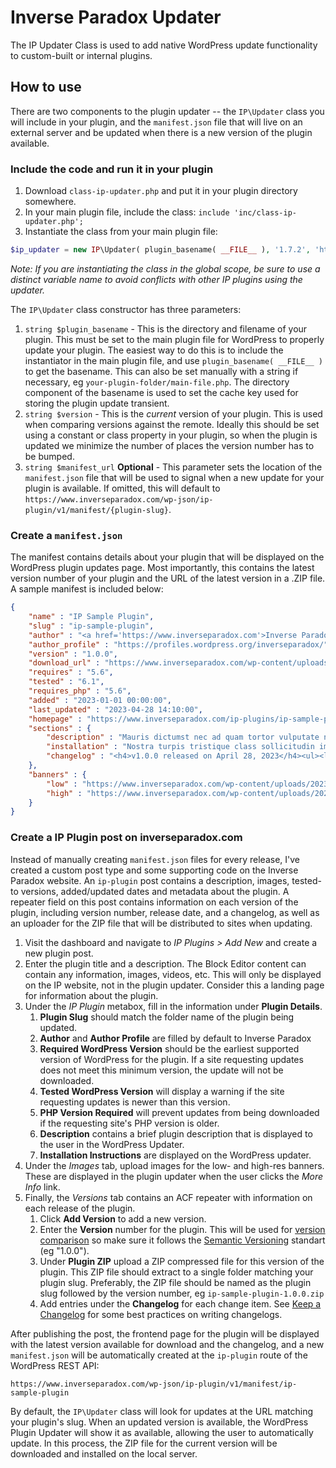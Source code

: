 # Inverse Paradox Updater

The IP Updater Class is used to add native WordPress update functionality to custom-built or internal plugins.

## How to use

There are two components to the plugin updater -- the `IP\Updater` class you will include in your plugin, and the `manifest.json` file that will live on an external server and be updated when there is a new version of the plugin available.

### Include the code and run it in your plugin

1. Download `class-ip-updater.php` and put it in your plugin directory somewhere. 
2. In your main plugin file, include the class: `include 'inc/class-ip-updater.php';`
3. Instantiate the class from your main plugin file: 
```php
$ip_updater = new IP\Updater( plugin_basename( __FILE__ ), '1.7.2', 'https://www.inverseparadox.com/test-manifest.json' );
```

_Note: If you are instantiating the class in the global scope, be sure to use a distinct variable name to avoid conflicts with other IP plugins using the updater._

The `IP\Updater` class constructor has three parameters:

1. `string $plugin_basename` - This is the directory and filename of your plugin. This must be set to the main plugin file for WordPress to properly update your plugin. The easiest way to do this is to include the instantiator in the main plugin file, and use `plugin_basename( __FILE__ )` to get the basename. This can also be set manually with a string if necessary, eg `your-plugin-folder/main-file.php`. The directory component of the basename is used to set the cache key used for storing the plugin update transient.
2. `string $version` - This is the _current_ version of your plugin. This is used when comparing versions against the remote. Ideally this should be set using a constant or class property in your plugin, so when the plugin is updated we minimize the number of places the version number has to be bumped.
3. `string $manifest_url` **Optional** - This parameter sets the location of the `manifest.json` file that will be used to signal when a new update for your plugin is available. If omitted, this will default to `https://www.inverseparadox.com/wp-json/ip-plugin/v1/manifest/{plugin-slug}`. 

### Create a `manifest.json`

The manifest contains details about your plugin that will be displayed on the WordPress plugin updates page. Most importantly, this contains the latest version number of your plugin and the URL of the latest version in a .ZIP file. A sample manifest is included below:

```json
{
	"name" : "IP Sample Plugin",
	"slug" : "ip-sample-plugin",
	"author" : "<a href='https://www.inverseparadox.com'>Inverse Paradox</a>",
	"author_profile" : "https://profiles.wordpress.org/inverseparadox/",
	"version" : "1.0.0",
	"download_url" : "https://www.inverseparadox.com/wp-content/uploads/2023/04/ip-sample-plugin-1.0.0.zip",
	"requires" : "5.6",
	"tested" : "6.1",
	"requires_php" : "5.6",
	"added" : "2023-01-01 00:00:00",
	"last_updated" : "2023-04-28 14:10:00",
	"homepage" : "https://www.inverseparadox.com/ip-plugins/ip-sample-plugin",
	"sections" : {
		"description" : "Mauris dictumst nec ad quam tortor vulputate nullam pretium semper.",
		"installation" : "Nostra turpis tristique class sollicitudin imperdiet sociis venenatis dictumst et.",
		"changelog" : "<h4>v1.0.0 released on April 28, 2023</h4><ul><li>Feature: Class cras congue risus vehicula ipsum integer.</li><li>Fix: Laoreet egestas lectus viverra nullam ullamcorper.</li><li>Fix: Aliquet consectetur feugiat tellus natoque maecenas fames blandit tempus consequat.</li></ul>"
	},
	"banners" : {
		"low" : "https://www.inverseparadox.com/wp-content/uploads/2023/04/ip-sample-plugin-banner-772x250.webp",
		"high" : "https://www.inverseparadox.com/wp-content/uploads/2023/04/ip-sample-plugin-banner-1544x500.webp"
	}
}
```

### Create a IP Plugin post on inverseparadox.com

Instead of manually creating `manifest.json` files for every release, I've created a custom post type and some supporting code on the Inverse Paradox website. An `ip-plugin` post contains a description, images, tested-to versions, added/updated dates and metadata about the plugin. A repeater field on this post contains information on each version of the plugin, including version number, release date, and a changelog, as well as an uploader for the ZIP file that will be distributed to sites when updating.

1. Visit the dashboard and navigate to _IP Plugins > Add New_ and create a new plugin post.
2. Enter the plugin title and a description. The Block Editor content can contain any information, images, videos, etc. This will only be displayed on the IP website, not in the plugin updater. Consider this a landing page for information about the plugin.
3. Under the _IP Plugin_ metabox, fill in the information under **Plugin Details**. 
	1. **Plugin Slug** should match the folder name of the plugin being updated. 
	2. **Author** and **Author Profile** are filled by default to Inverse Paradox
	3. **Required WordPress Version** should be the earliest supported version of WordPress for the plugin. If a site requesting updates does not meet this minimum version, the update will not be downloaded.
	4. **Tested WordPress Version** will display a warning if the site requesting updates is newer than this version.
	5. **PHP Version Required** will prevent updates from being downloaded if the requesting site's PHP version is older.
	6. **Description** contains a brief plugin description that is displayed to the user in the WordPress Updater. 
	7. **Installation Instructions** are displayed on the WordPress updater. 
4. Under the _Images_ tab, upload images for the low- and high-res banners. These are displayed in the plugin updater when the user clicks the _More Info_ link.
5. Finally, the _Versions_ tab contains an ACF repeater with information on each release of the plugin.
	1. Click **Add Version** to add a new version.
	2. Enter the **Version** number for the plugin. This will be used for [version comparison](https://www.php.net/manual/en/function.version-compare.php) so make sure it follows the [Semantic Versioning](https://semver.org/) standart (eg "1.0.0"). 
	3. Under **Plugin ZIP** upload a ZIP compressed file for this version of the plugin. This ZIP file should extract to a single folder matching your plugin slug. Preferably, the ZIP file should be named as the plugin slug followed by the version number, eg `ip-sample-plugin-1.0.0.zip`
	4. Add entries under the **Changelog** for each change item. See [Keep a Changelog](https://keepachangelog.com/en/1.1.0/) for some best practices on writing changelogs.

After publishing the post, the frontend page for the plugin will be displayed with the latest version available for download and the changelog, and a new `manifest.json` will be automatically created at the `ip-plugin` route of the WordPress REST API:

```
https://www.inverseparadox.com/wp-json/ip-plugin/v1/manifest/ip-sample-plugin
```

By default, the `IP\Updater` class will look for updates at the URL matching your plugin's slug. When an updated version is available, the WordPress Plugin Updater will show it as available, allowing the user to automatically update. In this process, the ZIP file for the current version will be downloaded and installed on the local server.